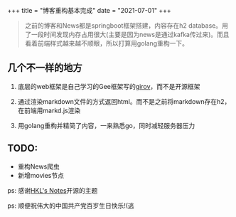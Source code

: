 +++
title = "博客重构基本完成"
date = "2021-07-01"
+++

> 之前的博客和News都是springboot框架搭建，内容存在h2 database。用了一段时间发现内存占用很大(主要是因为news是通过kafka传过来)。而且看着前端样式越来越不顺眼，所以打算用golang重构一下。

## 几个不一样的地方

1. 底层的web框架是自己学习的Gee框架写的[girov](https://github.com/kirovj/girov)，而不是开源框架

2. 通过渲染markdown文件的方式返回html。而不是之前将markdown存在h2，在前端用markd.js渲染

3. 用golang重构并精简了内容，一来熟悉go，同时减轻服务器压力

## TODO:

- 重构News爬虫
- 新增movies节点

ps: 感谢[HKL's Notes](https://vnf.cc/)开源的主题

ps: 顺便祝伟大的中国共产党百岁生日快乐!(逃